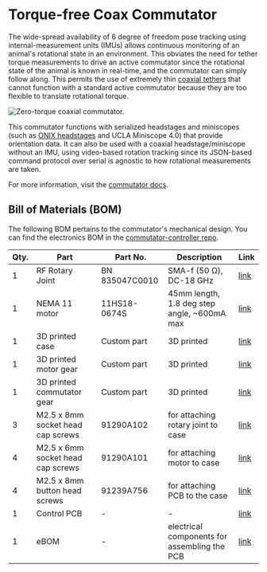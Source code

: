 # Torque-free Coax Commutator

The wide-spread availability of 6 degree of freedom pose tracking using internal-measurement units
(IMUs) allows continuous monitoring of an animal's rotational state in an environment. This obviates
the need for tether torque measurements to drive an active commutator since the rotational state of
the animal is known in real-time, and the commutator can simply follow along. This permits the use
of extremely thin [coaxial tethers](https://open-ephys.org/tethers) that cannot function with a
standard active commutator because they are too flexible to translate rotational torque.

![Zero-torque coaxial commutator.](./resources/demo.gif)

This commutator functions with serialized headstages and miniscopes (such as [ONIX
headstages](https://open-ephys.github.io/onix-docs/index.html) and UCLA Miniscope 4.0) that provide
orientation data. It can also be used with a coaxial headstage/miniscope without an IMU, using
video-based rotation tracking since its JSON-based command protocol over serial is agnostic to how
rotational measurements are taken. 

For more information, visit the [commutator docs](https://open-ephys.github.io/commutator-docs/).

## Bill of Materials (BOM)

The following BOM pertains to the commutator's mechanical design. You can find the electronics BOM in the [commutator-controller repo](https://github.com/open-ephys/commutator-controller/tree/main/pcb/manufacturing/bom).

| Qty. | Part | Part No. | Description | Link |
| --- | --- | --- | --- | --- |
| 1	| RF Rotary Joint	|	BN 835047C0010 | SMA-f (50 Ω), DC-18 GHz | [link](https://products.spinner-group.com/1-channel-coaxial-rotary-joint-sma-female-dc-18-ghz-bn835047C0011) |
| 1 | NEMA 11 motor | 11HS18-0674S | 45mm length, 1.8 deg step angle, ~600mA max | [link](https://www.omc-stepperonline.com/nema-11-bipolar-1-8deg-9-5ncm-13-5oz-in-0-67a-4-6v-28x28x45mm-4-wires-11hs18-0674s) |
| 1 | 3D printed case | Custom part | 3D printed | [link](https://github.com/open-ephys/commutator-coax/tree/main/mechanical/production) |
| 1 | 3D printed motor gear | Custom part | 3D printed | [link](https://github.com/open-ephys/commutator-coax/tree/main/mechanical/production) | 
| 1 | 3D printed commutator gear | Custom part | 3D printed | [link](https://github.com/open-ephys/commutator-coax/tree/main/mechanical/production) | 
| 3 | M2.5 x 8mm socket head cap screws | 91290A102 | for attaching rotary joint to case | [link](https://www.mcmaster.com/91290A102) |
| 4 | M2.5 x 6mm socket head cap screws | 91290A101 | for attaching motor to case | [link](https://www.mcmaster.com/91290A101) |
| 4 | M2.5 x 8mm button head screws | 91239A756 | for attaching PCB to the case | [link](https://www.mcmaster.com/91239A756) |
| 1 | Control PCB | - | - | [link](https://github.com/open-ephys/commutators/tree/main/pcb/manufacturing/gerber) |
| 1 | eBOM | - | electrical components for assembling the PCB | [link](https://github.com/open-ephys/commutators/blob/main/pcb/manufacturing/bom/oe-commutator-controller.html) |

